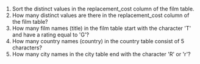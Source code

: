 1. Sort the distinct values in the replacement_cost column of the film table.
2. How many distinct values are there in the replacement_cost column of the film table?
3. How many film names (title) in the film table start with the character 'T' and have a rating equal to 'G'?
4. How many country names (country) in the country table consist of 5 characters?
5. How many city names in the city table end with the character 'R' or 'r'?
